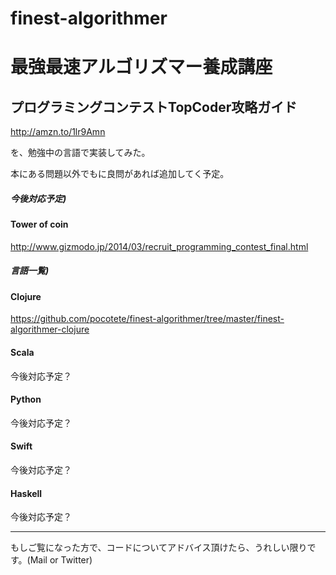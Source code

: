 finest-algorithmer
==================


# 最強最速アルゴリズマー養成講座
## プログラミングコンテストTopCoder攻略ガイド

http://amzn.to/1lr9Amn

を、勉強中の言語で実装してみた。


本にある問題以外でもに良問があれば追加してく予定。

 

##### 今後対応予定)
#### Tower of coin
http://www.gizmodo.jp/2014/03/recruit_programming_contest_final.html



##### 言語一覧)

#### Clojure
https://github.com/pocotete/finest-algorithmer/tree/master/finest-algorithmer-clojure

#### Scala
今後対応予定？

#### Python
今後対応予定？

#### Swift
今後対応予定？

#### Haskell
今後対応予定？


----------------------------------

もしご覧になった方で、コードについてアドバイス頂けたら、うれしい限りです。(Mail or Twitter)
